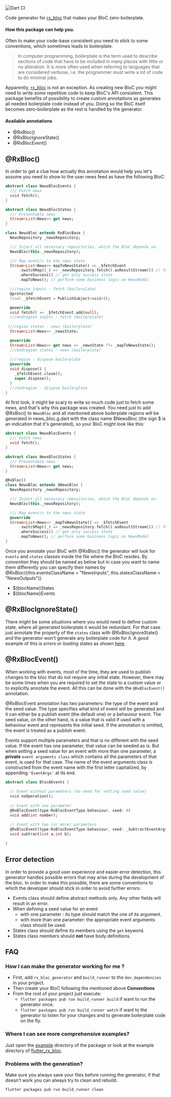 
![Dart CI](https://github.com/Prime-Holding/RxBlocGenerator/workflows/Dart%20CI/badge.svg)

Code generator for [rx_bloc](https://pub.dev/packages/rx_bloc "rx_bloc") that makes your BloC zero-boilerplate.

#### How this package can help you.
Often to make your code-base consistent you need to stick to some conventions, which sometimes leads to boilerplate.

> In computer programming, boilerplate is the term used to describe sections of code that have to be included in many places with little or no alteration. It is more often used when referring to languages that are considered verbose, i.e. the programmer must write a lot of code to do minimal jobs.

Apparently, [rx_bloc](https://pub.dev/packages/rx_bloc "rx_bloc") is not an exception. As creating new BloC you might need to write some repetitive code to keep BloC's API consistent. This package benefits of possibility to create custom annotations as generates all needed boilerplate code instead of you. Doing so the BloC itself becomes zero-boilerplate as the rest is handled by the generator.

#### Available annotations

* @RxBloc()
* @RxBlocIgnoreState()
* @RxBlocEvent()

## @RxBloc()
In order to get a clue how actually this annotation would help you let's assume you need to show to the user news feed as have the following BloC:

```dart
abstract class NewsBlocEvents {
  /// Fetch news
  void fetch();
}

abstract class NewsBlocStates {
  /// Presentable news
  Stream<List<News>> get news;
}

class NewsBloc extends RxBlocBase {
  NewsRepository _newsRepository;

  /// Inject all necessary repositories, which the BloC depends on.
  NewsBloc(this._newsRepository);

  /// Map event/s to the news state
  Stream<List<News>> mapToNewsState() => _$fetchEvent 
      .switchMap((_) => _newsRepository.fetch().asResultStream()) // fetch news
      .whereSuccess() // get only success state
      .mapToNews(); // perform some business logic on NewsModel

  ///region inputs - fetch (boilerplate)
  @protected
  final _$fetchEvent = PublishSubject<void>();

  @override
  void fetch() => _$fetchEvent.add(null);
  ///endregion inputs - fetch (boilerplate)
  
 ///region states - news (boilerplate)
  Stream<List<News>> _newsState;

  @override
  Stream<List<News>> get news => _newsState ??= _mapToNewsState();
  ///endregion states - news (boilerplate)
  
  ///region - dispose boilerplate
  @override
  void dispose() {
    _$fetchEvent.close();
    super.dispose();
  }
  ///endregion - dispose boilerplate
}
```

At first look, it might be scary to write so much code just to fetch some news, and that's why this package was created. You need just to add @RxBoc() to ```NewsBloc``` and all mentioned above boilerplate regions will be generated in news_bloc.g.dart with the class name $NewsBloc (the sign $ is an indication that it's generated), so your BloC might look like this:

```dart
abstract class NewsBlocEvents {
  /// Fetch news
  void fetch();
}

abstract class NewsBlocStates {
  /// Presentable news
  Stream<List<News>> get news;
}

@RxBloc()
class NewsBloc extends $NewsBloc {
  NewsRepository _newsRepository;

  /// Inject all necessary repositories, which the BloC depends on.
  NewsBloc(this._newsRepository);

  /// Map event/s to the news state
  @override
  Stream<List<News>> _mapToNewsState() => _$fetchEvent 
      .switchMap((_) => _newsRepository.fetch().asResultStream()) // fetch news
      .whereSuccess() // get only success state
      .mapToNews(); // perform some business logic on NewsModel
}
```

Once you annotate your BloC with @RxBloc() the generator will look for `events` and `states` classes inside the file where the BloC resides. By *convention* they should be named as below but in case you want to name them differently you can specify their names by @RxBloc({this.eventsClassName = "NewsInputs", this.statesClassName = "NewsOutputs"})
 * ${blocName}States
 * ${blocName}Events

##  @RxBlocIgnoreState()
There might be some situations where you would need to define custom state, where all generated boilerplate it would be redundant. For that case just annotate the property of the `states` class with @RxBlocIgnoreState() and the generator won't generate any boilerplate code for it. A good example of this is *errors* or *loading* states as shown [here](https://pub.dev/packages/rx_bloc#usage).

##  @RxBlocEvent()
When working with events, most of the time, they are used to publish changes to the bloc that do not require any initial state. However, there may be some times when you are required to set the state to a custom value or to explicitly annotate the event. All this can be done with the `@RxBlocEvent()` annotation.

@RxBlocEvent annotation has two parameters: the type of the event and the seed value. The type specifies what kind of event will be generated and it can either be a publish event (the default one) or a behaviour event. The seed value, on the other hand, is a value that is valid if used with a behaviour event and represents the initial seed. If the annotation is omitted, the event is treated as a publish event.

Events support multiple parameters and that is no different with the seed value. If the event has one parameter, that value can be seeded as is. But when setting a seed value for an event with more than one parameter, a **private** `event arguments class` which contains all the parameters of that event, is used for that case. The name of the event arguments class is constructed from the event name with the first letter capitalized, by appending `'EventArgs'` at its end.

```dart
abstract class BlocAEvents {
  
  // Event without parameters (no need for setting seed value)
  void noOperation();
  
  // Event with one parameter
  @RxBlocEvent(type:RxBlocEventType.behaviour, seed: 0)
  void add(int number);
  
  // Event with two (or more) parameters
  @RxBlocEvent(type:RxBlocEventType.behaviour, seed: _SubtractEventArgs(a:0, b:0))
  void subtract(int a,int b);
  
}
```

## Error detection
In order to provide a good user experience and easier error detection, this generator handles possible errors that may arise during the development of the bloc. In order to make this possible, there are some conventions to which the developer should stick in order to avoid further errors:

* Events class should define abstract methods only. Any other fields will result in an error.
* When defining a seed value for an event
    - with one parameter : its type should match the one of its argument. 
    - with more than one parameter: the appropriate event arguments class should be used.
* States class should define its members using the `get` keyword.
* States class members should **not** have body definitions.

## FAQ
### How I can make the generator working for me ?
* First, add ``rx_bloc_generator`` and ``build_runner`` to the ``dev_dependencies`` in your project.
* Then create your BloC following the mentioned above **Conventions**
* From the root of your project just execute:
  * ``flutter packages pub run build_runner build`` if want to run the generator once.
  * ``flutter packages pub run build_runner watch`` if want to the generator to listen for your changes and to generate boilerplate code on the fly.

### Where I can see more comprehensive examples?
Just open the [example](/example "example") directory of the package or look at the example directory of [flutter_rx_bloc](https://pub.dev/packages/flutter_rx_bloc "flutter_rx_bloc").

### Problems with the generation? 
Make sure you always save your files before running the generator, if that doesn't work you can always try to clean and rebuild.

``flutter packages pub run build_runner clean``
